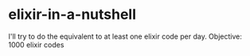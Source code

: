 # elixir-in-a-nutshell
I'll try to do the equivalent to at least one elixir code per day. Objective: 1000 elixir codes
